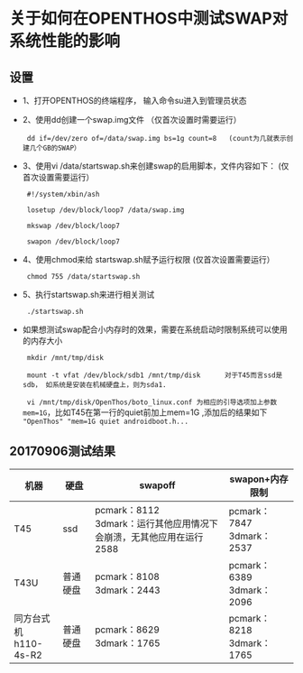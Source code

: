 # 关于如何在OPENTHOS中测试SWAP对系统性能的影响

## 设置
  - 1、打开OPENTHOS的终端程序， 输入命令su进入到管理员状态
  - 2、使用dd创建一个swap.img文件  （仅首次设置时需要运行）  
    
    ` dd if=/dev/zero of=/data/swap.img bs=1g count=8   (count为几就表示创建几个GB的SWAP）`

  - 3、使用vi /data/startswap.sh来创建swap的启用脚本，文件内容如下：  (仅首次设置需要运行）
  
    ` #!/system/xbin/ash`
    
    ` losetup /dev/block/loop7 /data/swap.img`
    
    ` mkswap /dev/block/loop7`
    
    ` swapon /dev/block/loop7`
      
  - 4、使用chmod来给 startswap.sh赋予运行权限  (仅首次设置需要运行）
  
    ` chmod 755 /data/startswap.sh`

  - 5、执行startswap.sh来进行相关测试
  
    ` ./startswap.sh`

  - 如果想测试swap配合小内存时的效果，需要在系统启动时限制系统可以使用的内存大小
  
    ` mkdir /mnt/tmp/disk`
    
    ` mount -t vfat /dev/block/sdb1 /mnt/tmp/disk      对于T45而言ssd是sdb， 如系统是安装在机械硬盘上，则为sda1.`
    
    ` vi /mnt/tmp/disk/OpenThos/boto_linux.conf 为相应的引导选项加上参数mem=1G`，比如T45在第一行的quiet前加上mem=1G ,添加后的结果如下   
    `"OpenThos" "mem=1G quiet androidboot.h...`
  
  ## 20170906测试结果
  机器|硬盘|swapoff|swapon+内存限制|
  ----|----|----|-----|
  T45|ssd|pcmark：8112<br>3dmark：运行其他应用情况下会崩溃，无其他应用在运行2588|pcmark：7847<br>3dmark：2537|
  T43U|普通硬盘|pcmark：8108<br>3dmark：2443|pcmark：6389<br>3dmark：2096|
  同方台式机<br>h110-4s-R2|普通硬盘|pcmark：8629<br>3dmark：1765|pcmark：8218<br>3dmark：1765|
